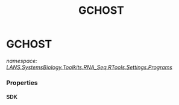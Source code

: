 ﻿---
title: GCHOST
---

# GCHOST
_namespace: [LANS.SystemsBiology.Toolkits.RNA_Seq.RTools.Settings.Programs](N-LANS.SystemsBiology.Toolkits.RNA_Seq.RTools.Settings.Programs.html)_






### Properties

#### SDK

